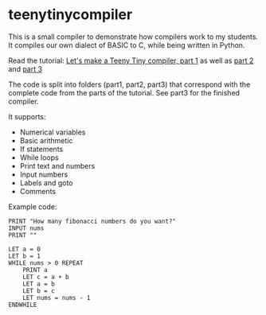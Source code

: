# teenytinycompiler

This is a small compiler to demonstrate how compilers work to my students. It compiles our own dialect of BASIC to C, while being written in Python.

Read the tutorial: [Let's make a Teeny Tiny compiler, part 1](https://austinhenley.com/blog/teenytinycompiler1.html) as well as [part 2](https://austinhenley.com/blog/teenytinycompiler2.html) and [part 3](https://austinhenley.com/blog/teenytinycompiler3.html)

The code is split into folders (part1, part2, part3) that correspond with the complete code from the parts of the tutorial. See part3 for the finished compiler.

It supports:
  - Numerical variables
  - Basic arithmetic
  - If statements
  - While loops
  - Print text and numbers
  - Input numbers
  - Labels and goto
  - Comments

Example code:
```
PRINT "How many fibonacci numbers do you want?"
INPUT nums
PRINT ""

LET a = 0
LET b = 1
WHILE nums > 0 REPEAT
    PRINT a
    LET c = a + b
    LET a = b
    LET b = c
    LET nums = nums - 1
ENDWHILE
```
